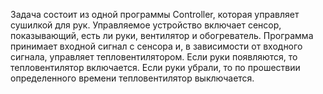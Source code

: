 Задача состоит из одной программы Controller, которая управляет сушилкой для рук.
Управляемое устройство включает сенсор, показывающий, есть ли руки, вентилятор и обогреватель. Программа принимает входной сигнал с сенсора и, в зависимости от входного сигнала, управляет тепловентилятором. Если руки появляются, то тепловентилятор включается. Если руки убрали, то по прошествии определенного времени тепловентилятор выключается.